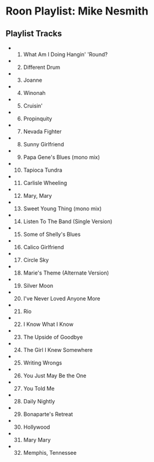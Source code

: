 # Roon Playlist: Mike Nesmith

## Playlist Tracks


- 1. What Am I Doing Hangin' 'Round?
- 2. Different Drum
- 3. Joanne
- 4. Winonah
- 5. Cruisin'
- 6. Propinquity
- 7. Nevada Fighter
- 8. Sunny Girlfriend
- 9. Papa Gene's Blues (mono mix)
- 10. Tapioca Tundra
- 11. Carlisle Wheeling
- 12. Mary, Mary
- 13. Sweet Young Thing (mono mix)
- 14. Listen To The Band (Single Version)
- 15. Some of Shelly's Blues
- 16. Calico Girlfriend
- 17. Circle Sky
- 18. Marie's Theme (Alternate Version)
- 19. Silver Moon
- 20. I've Never Loved Anyone More
- 21. Rio
- 22. I Know What I Know
- 23. The Upside of Goodbye
- 24. The Girl I Knew Somewhere
- 25. Writing Wrongs
- 26. You Just May Be the One
- 27. You Told Me
- 28. Daily Nightly
- 29. Bonaparte's Retreat
- 30. Hollywood
- 31. Mary Mary
- 32. Memphis, Tennessee

